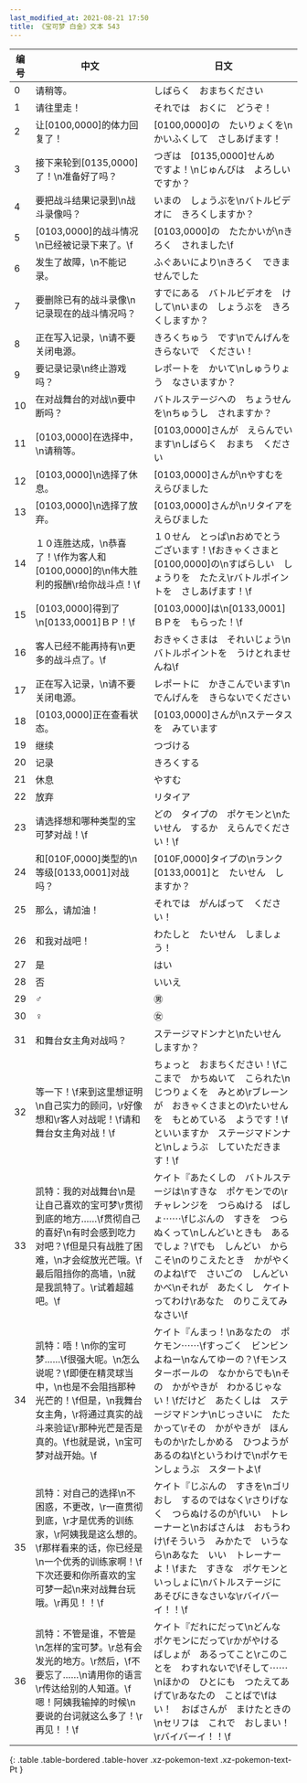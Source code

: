 ```yaml
---
last_modified_at: 2021-08-21 17:50
title: 《宝可梦 白金》文本 543
---
```

| 编号 | 中文 | 日文 |
| ---- | ---- | ---- |
| 0 | 请稍等。 | しばらく　おまちください |
| 1 | 请往里走！ | それでは　おくに　どうぞ！ |
| 2 | 让[0100,0000]的体力回复了！ | [0100,0000]の　たいりょくを\nかいふくして　さしあげます！ |
| 3 | 接下来轮到[0135,0000]了！\n准备好了吗？ | つぎは　[0135,0000]せんめ　ですよ！\nじゅんびは　よろしい　ですか？ |
| 4 | 要把战斗结果记录到\n战斗录像吗？ | いまの　しょうぶを\nバトルビデオに　きろくしますか？ |
| 5 | [0103,0000]的战斗情况\n已经被记录下来了。\f | [0103,0000]の　たたかいが\nきろく　されました\f |
| 6 | 发生了故障，\n不能记录。 | ふぐあいにより\nきろく　できませんでした |
| 7 | 要删除已有的战斗录像\n记录现在的战斗情况吗？ | すでにある　バトルビデオを　けして\nいまの　しょうぶを　きろくしますか？ |
| 8 | 正在写入记录，\n请不要关闭电源。 | きろくちゅう　です\nでんげんを　きらないで　ください！　 |
| 9 | 要记录记录\n终止游戏吗？ | レポートを　かいて\nしゅうりょう　なさいますか？ |
| 10 | 在对战舞台的对战\n要中断吗？ | バトルステージへの　ちょうせんを\nちゅうし　されますか？ |
| 11 | [0103,0000]在选择中，\n请稍等。 | [0103,0000]さんが　えらんでいます\nしばらく　おまち　ください |
| 12 | [0103,0000]\n选择了休息。 | [0103,0000]さんが\nやすむを　えらびました |
| 13 | [0103,0000]\n选择了放弃。 | [0103,0000]さんが\nリタイアを　えらびました |
| 14 | １０连胜达成，\n恭喜了！\f作为客人和[0100,0000]的\n伟大胜利的报酬\r给你战斗点！\f | １０せん　とっぱ\nおめでとう　ございます！\fおきゃくさまと　[0100,0000]の\nすばらしい　しょうりを　たたえ\rバトルポイントを　さしあげます！\f |
| 15 | [0103,0000]得到了\n[0133,0001]ＢＰ！\f | [0103,0000]は\n[0133,0001]ＢＰを　もらった！\f |
| 16 | 客人已经不能再持有\n更多的战斗点了。\f | おきゃくさまは　それいじょう\nバトルポイントを　うけとれませんね\f |
| 17 | 正在写入记录，\n请不要关闭电源。 | レポートに　かきこんでいます\nでんげんを　きらないでください |
| 18 | [0103,0000]正在查看状态。 | [0103,0000]さんが\nステータスを　みています |
| 19 | 继续 | つづける |
| 20 | 记录 | きろくする |
| 21 | 休息 | やすむ |
| 22 | 放弃 | リタイア |
| 23 | 请选择想和哪种类型的宝可梦对战！\f | どの　タイプの　ポケモンと\nたいせん　するか　えらんでください！\f |
| 24 | 和[010F,0000]类型的\n等级[0133,0001]对战吗？ | [010F,0000]タイプの\nランク[0133,0001]と　たいせん　しますか？ |
| 25 | 那么，请加油！ | それでは　がんばって　ください！ |
| 26 | 和我对战吧！ | わたしと　たいせん　しましょう！ |
| 27 | 是 | はい |
| 28 | 否 | いいえ |
| 29 | ♂ | ㊚ |
| 30 | ♀ | ㊛ |
| 31 | 和舞台女主角对战吗？ | ステージマドンナと\nたいせん　しますか？ |
| 32 | 等一下！\f来到这里想证明\n自己实力的顾问，\r好像想和\r客人对战呢！\f请和舞台女主角对战！\f | ちょっと　おまちください！\fここまで　かちぬいて　こられた\nじつりょくを　みとめ\rブレーンが　おきゃくさまとの\rたいせんを　もとめている　ようです！\fといいますか　ステージマドンナと\nしょうぶ　していただきます！\f |
| 33 | 凯特：我的对战舞台\n是让自己喜欢的宝可梦\r贯彻到底的地方……\f贯彻自己的喜好\n有时会感到吃力对吧？\f但是只有战胜了困难，\n才会绽放光芒哦。\f最后阻挡你的高墙，\n就是我凯特了。\r试着超越吧。\f | ケイト『あたくしの　バトルステージは\nすきな　ポケモンでの\rチャレンジを　つらぬける　ばしょ⋯⋯\fじぶんの　すきを　つらぬくって\nしんどいときも　あるでしょ？\fでも　しんどい　からこそ\nのりこえたとき　かがやくのよね\fで　さいごの　しんどい　かべ\nそれが　あたくし　ケイトってわけ\rあなた　のりこえてみなさい\f |
| 34 | 凯特：唔！\n你的宝可梦……\f很强大呢。\n怎么说呢？\f即便在精灵球当中，\n也是不会阻挡那种光芒的！\f但是，\n我舞台女主角，\r将通过真实的战斗来验证\r那种光芒是否是真的。\f也就是说，\n宝可梦对战开始。\f | ケイト『んまっ！\nあなたの　ポケモン⋯⋯\fすっごく　ビンビン　よねー\nなんてゆーの？\fモンスターボールの　なかからでも\nその　かがやきが　わかるじゃない！\fだけど　あたくしは　ステージマドンナ\nじっさいに　たたかって\rその　かがやきが　ほんものか\rたしかめる　ひつようが　あるのね\fというわけで\nポケモンしょうぶ　スタートよ\f |
| 35 | 凯特：对自己的选择\n不困惑，不更改，\r一直贯彻到底，\r才是优秀的训练家，\r阿姨我是这么想的。\f那样看来的话，你已经是\n一个优秀的训练家啊！\f下次还要和你所喜欢的宝可梦一起\n来对战舞台玩哦。\r再见！！\f | ケイト『じぶんの　すきを\nゴリおし　するのではなく\rさりげなく　つらぬけるのが\fいい　トレーナーと\nおばさんは　おもうわけ\fそういう　みかたで　いうなら\nあなた　いい　トレーナーよ！\fまた　すきな　ポケモンと　いっしょに\nバトルステージに　あそびにきなさいな\rバイバーイ！！\f |
| 36 | 凯特：不管是谁，不管是\n怎样的宝可梦。\r总有会发光的地方。\r然后，\f不要忘了……\n请用你的语言\r传达给别的人知道。\f嗯！阿姨我输掉的时候\n要说的台词就这么多了！\r再见！！\f | ケイト『だれにだって\nどんな　ポケモンにだって\rかがやける　ばしょが　あるってこと\rこのことを　わすれないで\fそして⋯⋯\nほかの　ひとにも　つたえてあげて\rあなたの　ことばで\fはい！　おばさんが　まけたときの\nセリフは　これで　おしまい！\rバイバーイ！！\f |
{: .table .table-bordered .table-hover .xz-pokemon-text .xz-pokemon-text-Pt }